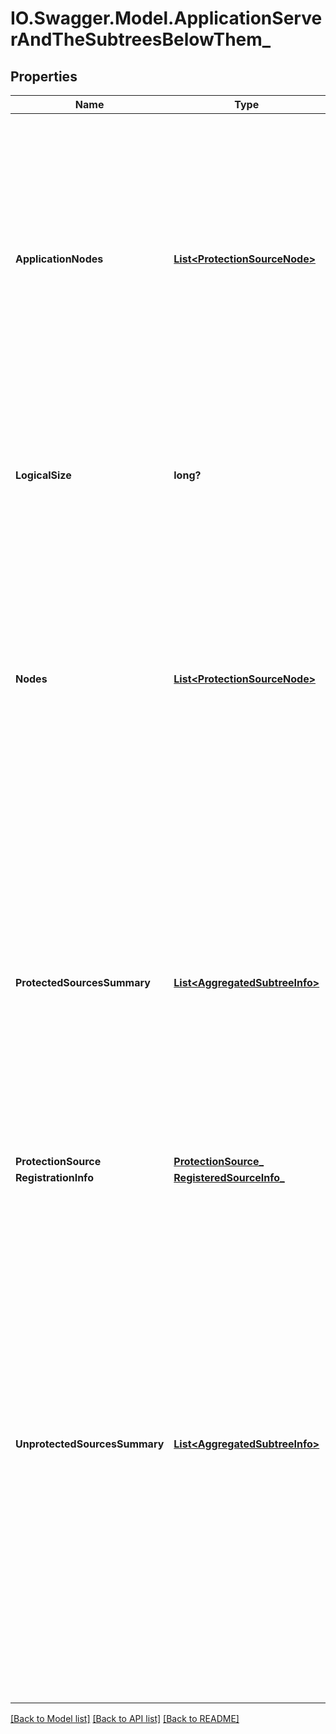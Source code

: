 # IO.Swagger.Model.ApplicationServerAndTheSubtreesBelowThem_
## Properties

Name | Type | Description | Notes
------------ | ------------- | ------------- | -------------
**ApplicationNodes** | [**List&lt;ProtectionSourceNode&gt;**](ProtectionSourceNode.md) | Specifies the child subtree used to store additional application-level Objects. Different environments use the subtree to store application-level information. For example for SQL Server, this subtree stores the SQL Server instances running on a VM. | [optional] 
**LogicalSize** | **long?** | Specifies the logical size of the data in bytes for the Object on this node. Presence of this field indicates this node is a leaf node. | [optional] 
**Nodes** | [**List&lt;ProtectionSourceNode&gt;**](ProtectionSourceNode.md) | Specifies children of the current node in the Protection Sources hierarchy. When representing Objects in memory, the entire Object subtree hierarchy is represented. You can use this subtree to navigate down the Object hierarchy. | [optional] 
**ProtectedSourcesSummary** | [**List&lt;AggregatedSubtreeInfo&gt;**](AggregatedSubtreeInfo.md) | Specifies aggregated information about all the child Objects of this node that are currently protected by a Protection Job. There is one entry for each environment that is being backed up. The aggregated information for the Object hierarchy&#39;s environment will be available at the 0th index of the vector. | [optional] 
**ProtectionSource** | [**ProtectionSource_**](ProtectionSource_.md) |  | [optional] 
**RegistrationInfo** | [**RegisteredSourceInfo_**](RegisteredSourceInfo_.md) |  | [optional] 
**UnprotectedSourcesSummary** | [**List&lt;AggregatedSubtreeInfo&gt;**](AggregatedSubtreeInfo.md) | Specifies aggregated information about all the child Objects of this node that are not protected by any Protection Jobs. The aggregated information for the Objects hierarchy&#39;s environment will be available at the 0th index of the vector. NOTE: This list includes Objects that were protected at some point in the past but are no longer actively protected. Snapshots containing these Objects may even exist on the Cohesity Cluster and be available to recover from. | [optional] 

[[Back to Model list]](../README.md#documentation-for-models) [[Back to API list]](../README.md#documentation-for-api-endpoints) [[Back to README]](../README.md)

